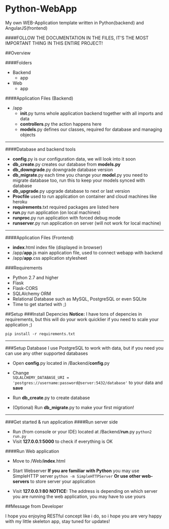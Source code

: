 # Python-WebApp
My own WEB-Application template written in Python(backend) and AngularJS(frontend)

####FOLLOW THE DOCUMENTATION IN THE FILES, IT'S THE MOST IMPORTANT THING IN THIS ENTIRE PROJECT!

##Overview
    
####Folders
- Backend
    - app
- Web
    - app

####Application Files (Backend)

- /app
    - __init__.py turns whole application backend together with all imports and data
    - __controllers__.py the action happens here
    - __models__.py defines our classes, required for database and managing objects
    
---
####Database and backend tools
- __config__.py is our configuration data, we will look into it soon
- __db_create__.py creates our database from __models.py__
- __db_downgrade__.py downgrade database version
- __db_migrate__.py each time you change your __model__.py you need to migrate database too, run this to keep your models synced with database
- __db_upgrade__.py upgrade database to next or last version
- __Procfile__ used to run application on container and cloud machines like heroku
- __requirements__.txt required packages are listed here
- __run__.py run application (on local machines)
- __runproc__.py run application with forced debug mode
- __runserver__.py run application on server (will not work for local machine)

---
####Application Files (Frontend)
- __index__.html index file (displayed in browser)
- /app/__app__.js main application file, used to connect webapp with backend
- /app/__app__.css application stylesheet

###Requirements
- Python 2.7 and higher
- Flask
- Flask-CORS
- SQLAlchemy ORM
- Relational Database such as MySQL, PostgreSQL or even SQLite
- Time to get started with ;)

##Setup
###Install Depencies
__Notice:__ I have tons of depencies in requirements, but this will do your work quicklier if you need to scale your application ;)

``` pip install -r requirements.txt ```

---                
###Setup Database
I use PostgreSQL to work with data, but if you need you can use any other supported databases

- Open __config__.py located in /Backend/__config__.py
                
- Change      
``` SQLALCHEMY_DATABASE_URI = 'postgres://username:password@server:5432/database' ```
to your data and __save__

- Run __db_create__.py to create database
- (Optional) Run __db_migrate__.py to make your first migration!

---

###Get started & run application
####Run server side
- Run (from console or your IDE) located at /Backend/__run__.py
``` python2 run.py ```
- Visit __127.0.0.1:5000__ to check if everything is OK

####Run Web application
- Move to /Web/__index__.html
- Start Webserver
__If you are familiar with Python__ you may use SimpleHTTP server
```python -m SimpleHTTPServer```
__Or use other web-servers__ to store server your application

- Visit __127.0.0.1:80__ __NOTICE:__ The address is depending on which server you are running the web application, you may have to use yours

##Message from Developer

I hope you enjoying RESTful concept like i do, so i hope you are very happy with my little skeleton app, stay tuned for updates!